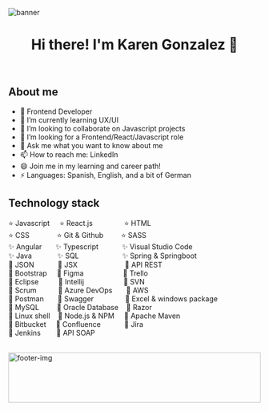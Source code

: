 <img align="center" alt="banner" src="https://media.licdn.com/dms/image/D4E16AQEo7X6o16YGqg/profile-displaybackgroundimage-shrink_350_1400/0/1699460052217?e=1711584000&v=beta&t=5974bRRGy3JJbjSX8IbaZICBOQpz8RWGgygxj653QM8" /><br/>

<h1 align="center"><b>Hi there! I'm Karen Gonzalez 👋</b></h1><br/>

## About me
- 🔭 Frontend Developer
- 🌱 I’m currently learning UX/UI
- 👯 I’m looking to collaborate on Javascript projects
- 🤔 I’m looking for a Frontend/React/Javascript role
- 💬 Ask me what you want to know about me
- 📫 How to reach me: LinkedIn
- 😄 Join me in my learning and career path!
- ⚡ Languages: Spanish, English, and a bit of German

## Technology stack
⭐ Javascript &nbsp;&nbsp;&nbsp; ⭐ React.js &nbsp;&nbsp;&nbsp;&nbsp;&nbsp;&nbsp;&nbsp;&nbsp;&nbsp;&nbsp;&nbsp;&nbsp;&nbsp;&nbsp; ⭐ HTML <br/>
⭐ CSS &nbsp;&nbsp;&nbsp;&nbsp;&nbsp;&nbsp;&nbsp;&nbsp;&nbsp;&nbsp;&nbsp;&nbsp; ⭐ Git & Github &nbsp;&nbsp;&nbsp;&nbsp;&nbsp;&nbsp;&nbsp; ⭐ SASS <br/>
✨ Angular &nbsp;&nbsp;&nbsp;&nbsp;&nbsp; ✨ Typescript &nbsp;&nbsp;&nbsp;&nbsp;&nbsp;&nbsp;&nbsp;&nbsp;&nbsp;&nbsp; ✨ Visual Studio Code <br/>
✨ Java &nbsp;&nbsp;&nbsp;&nbsp;&nbsp;&nbsp;&nbsp;&nbsp;&nbsp;&nbsp;&nbsp; ✨ SQL &nbsp;&nbsp;&nbsp;&nbsp;&nbsp;&nbsp;&nbsp;&nbsp;&nbsp;&nbsp;&nbsp;&nbsp;&nbsp;&nbsp;&nbsp;&nbsp;&nbsp;&nbsp;&nbsp;&nbsp; ✨ Spring & Springboot <br/>
🔸 JSON &nbsp;&nbsp;&nbsp;&nbsp;&nbsp;&nbsp;&nbsp;&nbsp;&nbsp;&nbsp; 🔸 JSX &nbsp;&nbsp;&nbsp;&nbsp;&nbsp;&nbsp;&nbsp;&nbsp;&nbsp;&nbsp;&nbsp;&nbsp;&nbsp;&nbsp;&nbsp;&nbsp;&nbsp;&nbsp;&nbsp;&nbsp;&nbsp;&nbsp; 🔸 API REST <br/>
🔸 Bootstrap &nbsp;&nbsp;&nbsp; 🔸 Figma &nbsp;&nbsp;&nbsp;&nbsp;&nbsp;&nbsp;&nbsp;&nbsp;&nbsp;&nbsp;&nbsp;&nbsp;&nbsp;&nbsp;&nbsp;&nbsp;&nbsp;&nbsp; 🔸 Trello <br/>
🔸 Eclipse &nbsp;&nbsp;&nbsp;&nbsp;&nbsp;&nbsp;&nbsp;&nbsp; 🔸 Intellij &nbsp;&nbsp;&nbsp;&nbsp;&nbsp;&nbsp;&nbsp;&nbsp;&nbsp;&nbsp;&nbsp;&nbsp;&nbsp;&nbsp;&nbsp;&nbsp;&nbsp;&nbsp; 🔸 SVN <br/>
🔸 Scrum &nbsp;&nbsp;&nbsp;&nbsp;&nbsp;&nbsp;&nbsp;&nbsp;&nbsp; 🔸 Azure DevOps &nbsp;&nbsp;&nbsp;&nbsp;&nbsp; 🔸 AWS <br/>
🔸 Postman &nbsp;&nbsp;&nbsp;&nbsp;&nbsp; 🔸 Swagger &nbsp;&nbsp;&nbsp;&nbsp;&nbsp;&nbsp;&nbsp;&nbsp;&nbsp;&nbsp;&nbsp;&nbsp;&nbsp;&nbsp; 🔸 Excel & windows package <br/>
🔸 MySQL &nbsp;&nbsp;&nbsp;&nbsp;&nbsp;&nbsp;&nbsp; 🔸 Oracle Database &nbsp;&nbsp; 🔸 Razor <br/>
🔸 Linux shell &nbsp;&nbsp; 🔸 Node.js & NPM &nbsp;&nbsp;&nbsp; 🔸 Apache Maven <br/>
🔸 Bitbucket &nbsp;&nbsp;&nbsp; 🔸 Confluence &nbsp;&nbsp;&nbsp;&nbsp;&nbsp;&nbsp;&nbsp;&nbsp;&nbsp;&nbsp; 🔸 Jira <br/>
🔸 Jenkins &nbsp;&nbsp;&nbsp;&nbsp;&nbsp;&nbsp; 🔸 API SOAP

<br/>
<img width="100%" height="100px" align="center" alt="footer-img" src="https://motionarray.imgix.net/preview-292572-cz9Xqlsqxg-high_0013.jpg?w=660&q=60&fit=max&auto=format" /><br/>
